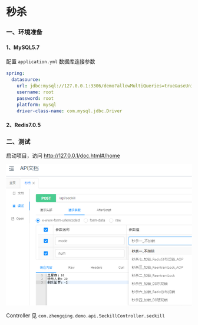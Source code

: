 # 秒杀

### 一、环境准备

#### 1、MySQL5.7

配置 `application.yml` 数据库连接参数

```yml
spring:
  datasource:
    url: jdbc:mysql://127.0.0.1:3306/demo?allowMultiQueries=true&useUnicode=true&characterEncoding=UTF8&zeroDateTimeBehavior=convertToNull&useSSL=false
    username: root
    password: root
    platform: mysql
    driver-class-name: com.mysql.jdbc.Driver
```

#### 2、Redis7.0.5

### 二、测试

启动项目，访问 http://127.0.0.1/doc.html#/home

![img.png](images/api-doc.png)

Controller 见 `com.zhengqing.demo.api.SeckillController.seckill`
